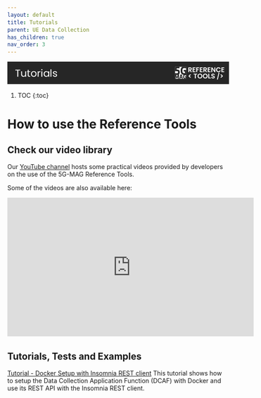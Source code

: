 ```yaml
---
layout: default
title: Tutorials
parent: UE Data Collection
has_children: true
nav_order: 3
---
```

<img src="../../assets/images/Banner_Tutorials.png" /> 

1. TOC
{:toc}

# How to use the Reference Tools

## Check our video library
Our [YouTube channel](https://www.youtube.com/@5GMAG) hosts some practical videos provided by developers on the use of the 5G-MAG Reference Tools.

Some of the videos are also available here:

<iframe width="560" height="315" src="https://www.youtube.com/embed/ZpktgeRCqNY?si=TMghwBOUmjV4MZkv" title="YouTube video player" frameborder="0" allow="accelerometer; autoplay; clipboard-write; encrypted-media; gyroscope; picture-in-picture; web-share" referrerpolicy="strict-origin-when-cross-origin" allowfullscreen></iframe>

## Tutorials, Tests and Examples

[Tutorial - Docker Setup with Insomnia REST client](./tutorials/docker-with-insomnia.html)
This tutorial shows how to setup the Data Collection Application Function (DCAF) with Docker and use its REST API with the Insomnia REST client.
